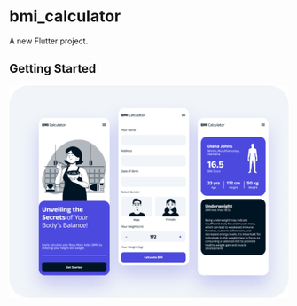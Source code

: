 # bmi_calculator

A new Flutter project.

## Getting Started

![BMI Calculator](assets/images/bmi.png)
